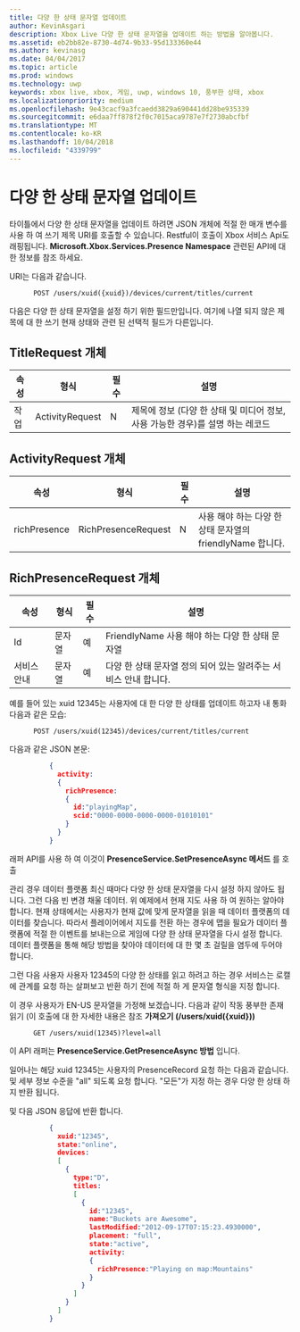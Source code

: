 ```yaml
---
title: 다양 한 상태 문자열 업데이트
author: KevinAsgari
description: Xbox Live 다양 한 상태 문자열을 업데이트 하는 방법을 알아봅니다.
ms.assetid: eb2bb82e-8730-4d74-9b33-95d133360e44
ms.author: kevinasg
ms.date: 04/04/2017
ms.topic: article
ms.prod: windows
ms.technology: uwp
keywords: xbox live, xbox, 게임, uwp, windows 10, 풍부한 상태, xbox
ms.localizationpriority: medium
ms.openlocfilehash: 9e43cacf9a3fcaedd3829a690441dd28be935339
ms.sourcegitcommit: e6daa7ff878f2f0c7015aca9787e7f2730abcfbf
ms.translationtype: MT
ms.contentlocale: ko-KR
ms.lasthandoff: 10/04/2018
ms.locfileid: "4339799"
---
```

# <a name="rich-presence-updating-strings"></a>다양 한 상태 문자열 업데이트

타이틀에서 다양 한 상태 문자열을 업데이트 하려면 JSON 개체에 적절 한 매개 변수를 사용 하 여 쓰기 제목 URI를 호출할 수 있습니다. Restful이 호출이 Xbox 서비스 Api도 래핑됩니다. **Microsoft.Xbox.Services.Presence Namespace** 관련된 API에 대 한 정보를 참조 하세요.

URI는 다음과 같습니다.

          POST /users/xuid({xuid})/devices/current/titles/current

다음은 다양 한 상태 문자열을 설정 하기 위한 필드만입니다. 여기에 나열 되지 않은 제목에 대 한 쓰기 현재 상태와 관련 된 선택적 필드가 다른입니다.

## <a name="titlerequest-object"></a>TitleRequest 개체

속성 | 형식 | 필수 | 설명
---|---|---|---
작업|ActivityRequest|N|제목에 정보 (다양 한 상태 및 미디어 정보, 사용 가능한 경우)를 설명 하는 레코드

## <a name="activityrequest-object"></a>ActivityRequest 개체

속성 | 형식 | 필수 | 설명
---|---|---|---
richPresence|RichPresenceRequest|N|사용 해야 하는 다양 한 상태 문자열의 friendlyName 합니다.

## <a name="richpresencerequest-object"></a>RichPresenceRequest 개체

속성 | 형식 | 필수 | 설명
---|---|---|---
Id|문자열|예|FriendlyName 사용 해야 하는 다양 한 상태 문자열
서비스 안내|문자열|예|다양 한 상태 문자열 정의 되어 있는 알려주는 서비스 안내 합니다.

예를 들어 있는 xuid 12345는 사용자에 대 한 다양 한 상태를 업데이트 하고자 내 통화 다음과 같은 모습:

          POST /users/xuid(12345)/devices/current/titles/current


다음과 같은 JSON 본문:

```json
          {
            activity:
            {
              richPresence:
              {
                id:"playingMap",
                scid:"0000-0000-0000-0000-01010101"
              }
            }
          }
```

래퍼 API를 사용 하 여 이것이 **PresenceService.SetPresenceAsync 메서드** 를 호출

관리 경우 데이터 플랫폼 최신 때마다 다양 한 상태 문자열을 다시 설정 하지 않아도 됩니다. 그런 다음 빈 변경 채울 데이터. 위 예제에서 현재 지도 사용 하 여 원하는 알아야 합니다. 현재 상태에서는 사용자가 현재 값에 맞게 문자열을 읽을 때 데이터 플랫폼의 데이터를 찾습니다. 따라서 플레이어에서 지도를 전환 하는 경우에 맵을 필요가 데이터 플랫폼에 적절 한 이벤트를 보내는으로 게임에 다양 한 상태 문자열을 다시 설정 합니다. 데이터 플랫폼을 통해 해당 방법을 찾아야 데이터에 대 한 몇 초 걸릴을 염두에 두어야 합니다.

그런 다음 사용자 사용자 12345의 다양 한 상태를 읽고 하려고 하는 경우 서비스는 로캘에 관계를 요청 하는 살펴보고 반환 하기 전에 적절 하 게 문자열 형식을 지정 합니다.

이 경우 사용자가 EN-US 문자열을 가정해 보겠습니다. 다음과 같이 작동 풍부한 존재 읽기 (이 호출에 대 한 자세한 내용은 참조 **가져오기 (/users/xuid({xuid}))**

          GET /users/xuid(12345)?level=all

이 API 래퍼는 **PresenceService.GetPresenceAsync 방법** 입니다.

일어나는 해당 xuid 12345는 사용자의 PresenceRecord 요청 하는 다음과 같습니다. 및 세부 정보 수준을 "all" 되도록 요청 합니다. "모든"가 지정 하는 경우 다양 한 상태 하지 반환 됩니다.

및 다음 JSON 응답에 반환 합니다.

```json
          {
            xuid:"12345",
            state:"online",
            devices:
            [
              {
                type:"D",
                titles:
                [
                  {
                    id:"12345",
                    name:"Buckets are Awesome",
                    lastModified:"2012-09-17T07:15:23.4930000",
                    placement: "full",
                    state:"active",
                    activity:
                    {
                      richPresence:"Playing on map:Mountains"
                    }
                  }
                ]
              }
            ]
          }
```
